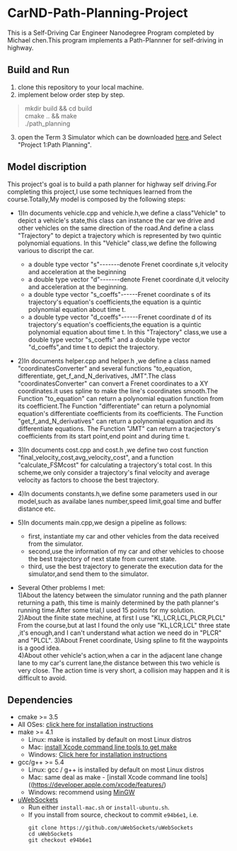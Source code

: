 # CarND-Path-Planning-Project
This is a Self-Driving Car Engineer Nanodegree Program completed by Michael chen.This program implements a Path-Plannner for self-driving in highway.

## Build and Run

1. clone this repository to your local machine.
2. implement below order step by step.  
>  mkdir build && cd build  
>  cmake .. && make  
>  ./path_planning   

3. open the Term 3 Simulator which can be downloaded [here](https://github.com/udacity/self-driving-car-sim/releases).and Select "Project 1:Path Planning".


## Model discription
This project's goal is to build a path planner for highway self driving.For completing this project,I use some techniques learned from the course.Totally,My model is composed by the following steps:
* 1)In documents vehicle.cpp and vehicle.h,we define a class"Vehicle" to depict a vehicle's state,this class can instance the car we drive and other vehicles on the same direction of the road.And define a class "Trajectory" to depict a trajectory which is represented by two quintic polynomial equations.
In this "Vehicle" class,we define the following various to discript the car.
  * a double type vector "s"-------denote Frenet coordinate s,it velocity and acceleration at the beginning
  * a double type  vector "d"-------denote Frenet coordinate d,it velocity and acceleration at the beginning. 
  * a double type vector "s_coeffs"------Frenet coordinate s of its trajectory's equation's coefficients,the equation is a quintic polynomial equation about time t. 
  * a double type vector "d_coeffs"------Frenet coordinate d of its trajectory's equation's coefficients,the equation is a quintic polynomial equation about time t.
In this "Trajectory" class,we use a double type vector "s_coeffs" and a double type vector "d_coeffs",and time t to depict the trajectory.
* 2)In documents helper.cpp and helper.h ,we define a class named "coordinatesConverter" and several functions "to_equation, differentiate, get_f_and_N_derivatives, JMT".The class "coordinatesConverter" can convert a Frenet coordinates to a XY coordinates.it uses spline to make the line's coordinates smooth.The Function "to_equation" can return a polynomial equation function from its coefficient.The Function "differentiate" can return a polynomial equation's differentiate coefficients from its coefficients. The Function "get_f_and_N_derivatives" can 
return a polynomial equation and its differentiate equations. The Function "JMT" can return a tracjectory's coefficients from its start point,end point and during time t.

* 3)In documents cost.cpp and cost.h ,we define two cost function "final_velocity_cost,avg_velocity_cost", and a function "calculate_FSMcost" for calculating a trajectory's total cost. In this scheme,we only consider a trajectory's final velocity and average velocity as factors to choose the best trajectory.
* 4)In documents constants.h,we define some parameters used in our model,such as availabe lanes number,speed limit,goal time and buffer distance etc.
* 5)In documents main.cpp,we design a pipeline as follows:
  * first, instantiate my car and other vehicles from the data received from the simulator.
  * second,use the information of my car and other vehicles to choose the best trajectory of next state from current state.
  * third, use the best trajectory to generate the execution data for the simulator,and send them to the simulator.  
* Several Other problems I met:  
1)About the latency between the simulator running and the path planner returning a path, this time is mainly determined by the path planner's running time.After some trial,I used 15 points for my solution.  
2)About the finite state mechine, at first I use "KL,LCR,LCL,PLCR,PLCL" From the course,but at last I found the only use "KL,LCR,LCL" three state ,it's enough,and I can't understand what action we need do in "PLCR" and "PLCL".
3)About Frenet coordinate, Using spline to fit the waypoints is a good idea.  
4)About other vehicle's action,when a car in the adjacent lane change lane to my car's current lane,the distance between this two vehicle is very close. The action time is very short, a collision may happen and it is difficult to avoid.  



## Dependencies

* cmake >= 3.5
 * All OSes: [click here for installation instructions](https://cmake.org/install/)
* make >= 4.1
  * Linux: make is installed by default on most Linux distros
  * Mac: [install Xcode command line tools to get make](https://developer.apple.com/xcode/features/)
  * Windows: [Click here for installation instructions](http://gnuwin32.sourceforge.net/packages/make.htm)
* gcc/g++ >= 5.4
  * Linux: gcc / g++ is installed by default on most Linux distros
  * Mac: same deal as make - [install Xcode command line tools]((https://developer.apple.com/xcode/features/)
  * Windows: recommend using [MinGW](http://www.mingw.org/)
* [uWebSockets](https://github.com/uWebSockets/uWebSockets)
  * Run either `install-mac.sh` or `install-ubuntu.sh`.
  * If you install from source, checkout to commit `e94b6e1`, i.e.
    ```
    git clone https://github.com/uWebSockets/uWebSockets 
    cd uWebSockets
    git checkout e94b6e1
    ```

